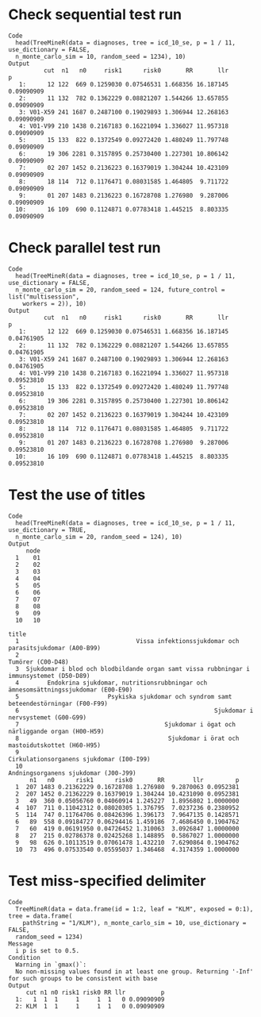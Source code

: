 # Check sequential test run

    Code
      head(TreeMineR(data = diagnoses, tree = icd_10_se, p = 1 / 11, use_dictionary = FALSE,
      n_monte_carlo_sim = 10, random_seed = 1234), 10)
    Output
              cut  n1   n0     risk1      risk0       RR       llr          p
       1:      12 122  669 0.1259030 0.07546531 1.668356 16.187145 0.09090909
       2:      11 132  782 0.1362229 0.08821207 1.544266 13.657855 0.09090909
       3: V01-X59 241 1687 0.2487100 0.19029893 1.306944 12.268163 0.09090909
       4: V01-V99 210 1438 0.2167183 0.16221094 1.336027 11.957318 0.09090909
       5:      15 133  822 0.1372549 0.09272420 1.480249 11.797748 0.09090909
       6:      19 306 2281 0.3157895 0.25730400 1.227301 10.806142 0.09090909
       7:      02 207 1452 0.2136223 0.16379019 1.304244 10.423109 0.09090909
       8:      18 114  712 0.1176471 0.08031585 1.464805  9.711722 0.09090909
       9:      01 207 1483 0.2136223 0.16728708 1.276980  9.287006 0.09090909
      10:      16 109  690 0.1124871 0.07783418 1.445215  8.803335 0.09090909

# Check parallel test run

    Code
      head(TreeMineR(data = diagnoses, tree = icd_10_se, p = 1 / 11, use_dictionary = FALSE,
      n_monte_carlo_sim = 20, random_seed = 124, future_control = list("multisession",
        workers = 2)), 10)
    Output
              cut  n1   n0     risk1      risk0       RR       llr          p
       1:      12 122  669 0.1259030 0.07546531 1.668356 16.187145 0.04761905
       2:      11 132  782 0.1362229 0.08821207 1.544266 13.657855 0.04761905
       3: V01-X59 241 1687 0.2487100 0.19029893 1.306944 12.268163 0.04761905
       4: V01-V99 210 1438 0.2167183 0.16221094 1.336027 11.957318 0.09523810
       5:      15 133  822 0.1372549 0.09272420 1.480249 11.797748 0.09523810
       6:      19 306 2281 0.3157895 0.25730400 1.227301 10.806142 0.09523810
       7:      02 207 1452 0.2136223 0.16379019 1.304244 10.423109 0.09523810
       8:      18 114  712 0.1176471 0.08031585 1.464805  9.711722 0.09523810
       9:      01 207 1483 0.2136223 0.16728708 1.276980  9.287006 0.09523810
      10:      16 109  690 0.1124871 0.07783418 1.445215  8.803335 0.09523810

# Test the use of titles

    Code
      head(TreeMineR(data = diagnoses, tree = icd_10_se, p = 1 / 11, use_dictionary = TRUE,
      n_monte_carlo_sim = 20, random_seed = 124), 10)
    Output
         node
      1    01
      2    02
      3    03
      4    04
      5    05
      6    06
      7    07
      8    08
      9    09
      10   10
                                                                                           title
      1                                 Vissa infektionssjukdomar och parasitsjukdomar (A00-B99)
      2                                                                        Tumörer (C00-D48)
      3  Sjukdomar i blod och blodbildande organ samt vissa rubbningar i immunsystemet (D50-D89)
      4        Endokrina sjukdomar, nutritionsrubbningar och ämnesomsättningssjukdomar (E00-E90)
      5                         Psykiska sjukdomar och syndrom samt beteendestörningar (F00-F99)
      6                                                       Sjukdomar i nervsystemet (G00-G99)
      7                                         Sjukdomar i ögat och närliggande organ (H00-H59)
      8                                          Sjukdomar i örat och mastoidutskottet (H60-H95)
      9                                                 Cirkulationsorganens sjukdomar (I00-I99)
      10                                                    Andningsorganens sjukdomar (J00-J99)
          n1   n0      risk1      risk0       RR        llr         p
      1  207 1483 0.21362229 0.16728708 1.276980  9.2870063 0.0952381
      2  207 1452 0.21362229 0.16379019 1.304244 10.4231090 0.0952381
      3   49  360 0.05056760 0.04060914 1.245227  1.8956802 1.0000000
      4  107  711 0.11042312 0.08020305 1.376795  7.0237236 0.2380952
      5  114  747 0.11764706 0.08426396 1.396173  7.9647135 0.1428571
      6   89  558 0.09184727 0.06294416 1.459186  7.4686450 0.1904762
      7   60  419 0.06191950 0.04726452 1.310063  3.0926847 1.0000000
      8   27  215 0.02786378 0.02425268 1.148895  0.5867027 1.0000000
      9   98  626 0.10113519 0.07061478 1.432210  7.6290864 0.1904762
      10  73  496 0.07533540 0.05595037 1.346468  4.3174359 1.0000000

# Test miss-specified delimiter

    Code
      TreeMineR(data = data.frame(id = 1:2, leaf = "KLM", exposed = 0:1), tree = data.frame(
        pathString = "1/KLM"), n_monte_carlo_sim = 10, use_dictionary = FALSE,
      random_seed = 1234)
    Message
      i p is set to 0.5.
    Condition
      Warning in `gmax()`:
      No non-missing values found in at least one group. Returning '-Inf' for such groups to be consistent with base
    Output
         cut n1 n0 risk1 risk0 RR llr          p
      1:   1  1  1     1     1  1   0 0.09090909
      2: KLM  1  1     1     1  1   0 0.09090909

